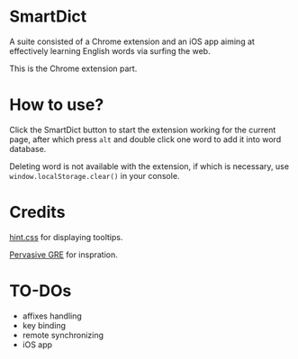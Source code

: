 SmartDict
=========

A suite consisted of a Chrome extension and an iOS app aiming at effectively learning English words via surfing the web.

This is the Chrome extension part.

How to use?
===========

Click the SmartDict button to start the extension working for the current page, after which press `alt` and double click one word to add it into word database.

Deleting word is not available with the extension, if which is necessary, use `window.localStorage.clear()` in your console. 

Credits
=======

[hint.css](https://github.com/chinchang/hint.css) for displaying tooltips.

[Pervasive GRE](https://github.com/yiransheng/Pervasive-GRE) for inspration.

TO-DOs
======

- affixes handling
- key binding
- remote synchronizing
- iOS app